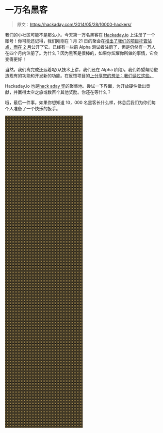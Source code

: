 # 一万名黑客

> 原文：<https://hackaday.com/2014/05/28/10000-hackers/>

我们的小社区可能不是那么小。今天第一万名黑客在 [Hackaday.io](http://hackaday.io) 上注册了一个账号！你可能还记得，我们刚刚在 1 月 21 日的聚会在[推出了我们的项目托管站点，而](http://hackaday.com/2014/01/06/come-build-the-hackaday-community/)[在 2 月](http://hackaday.com/2014/02/18/hackaday-launches-our-own-hosting-site/)公开了它。已经有一些前 Alpha 测试者注册了，但是仍然有一万人在四个月内注册了。为什么？因为黑客是很棒的，如果你炫耀你所做的事情，它会变得更好！

当然，我们离完成还远着呢(从技术上讲，我们还在 Alpha 阶段)。我们希望帮助塑造现有的功能和开发新的功能。在反馈项目的[上分享您的想法；我们读过这些。](http://hackaday.io/project/37-Feedback---Hackaday-Projects)

Hackaday.io 也是[hack aday 奖](http://hackaday.io/prize)的聚集地。尝试一下界面，为开放硬件做出贡献，并赢得太空之旅或数百个其他奖励。你还在等什么？

哦，最后一件事，如果你想知道 10，000 名黑客长什么样，休息后我们为你们每个人准备了一个快乐的扳手。

[![10k-hackers](img/fbb02e2b75518a2869f6f8398c52307d.png)](https://hackaday.com/wp-content/uploads/2014/05/10k-hackers.png)